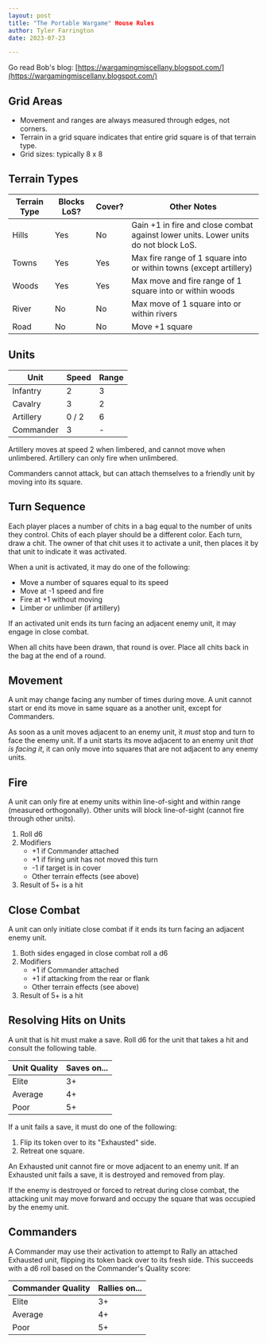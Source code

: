 ```yaml
---
layout: post
title: "The Portable Wargame" House Rules
author: Tyler Farrington
date: 2023-07-23

---
```


Go read Bob's blog: [https://wargamingmiscellany.blogspot.com/](https://wargamingmiscellany.blogspot.com/)

## Grid Areas

* Movement and ranges are always measured through edges, not corners.
* Terrain in a grid square indicates that entire grid square is of that terrain type.
* Grid sizes: typically 8 x 8

## Terrain Types

| Terrain Type | Blocks LoS? | Cover? | Other Notes                                                                         |
|--------------|-------------|--------|-------------------------------------------------------------------------------------|
| Hills        | Yes         | No     | Gain +1 in fire and close combat against lower units. Lower units do not block LoS. |
| Towns        | Yes         | Yes    | Max fire range of 1 square into or within towns (except artillery)                  |
| Woods        | Yes         | Yes    | Max move and fire range of 1 square into or within woods                            |
| River        | No          | No     | Max move of 1 square into or within rivers                                          |
| Road         | No          | No     | Move +1 square                                                                      |

## Units

| Unit      | Speed | Range |
|-----------|-------|-------|
| Infantry  | 2     | 3     |
| Cavalry   | 3     | 2     |
| Artillery | 0 / 2 | 6     |
| Commander | 3     | -     |

Artillery moves at speed 2 when limbered, and cannot move when unlimbered. Artillery can only fire when unlimbered.

Commanders cannot attack, but can attach themselves to a friendly unit by moving into its square.

## Turn Sequence

Each player places a number of chits in a bag equal to the number of units they control. Chits of each player should be a different color. Each turn, draw a chit. The owner of that chit uses it to activate a unit, then places it by that unit to indicate it was activated.

When a unit is activated, it may do one of the following:
* Move a number of squares equal to its speed
* Move at -1 speed and fire
* Fire at +1 without moving
* Limber or unlimber (if artillery)

If an activated unit ends its turn facing an adjacent enemy unit, it may engage in close combat.

When all chits have been drawn, that round is over. Place all chits back in the bag at the end of a round.

## Movement

A unit may change facing any number of times during move. A unit cannot start or end its move in same square as a another unit, except for Commanders.

As soon as a unit moves adjacent to an enemy unit, it *must* stop and turn to face the enemy unit. If a unit starts its move adjacent to an enemy unit *that is facing it*, it can only move into squares that are not adjacent to any enemy units.

## Fire

A unit can only fire at enemy units within line-of-sight and within range (measured orthogonally). Other units will block line-of-sight (cannot fire through other units).

1. Roll d6
2. Modifiers
    * +1 if Commander attached
    * +1 if firing unit has not moved this turn
    * -1 if target is in cover
    * Other terrain effects (see above)
3. Result of 5+ is a hit

## Close Combat

A unit can only initiate close combat if it ends its turn facing an adjacent enemy unit.

1. Both sides engaged in close combat roll a d6
2. Modifiers
    * +1 if Commander attached
    * +1 if attacking from the rear or flank
    * Other terrain effects (see above)
3. Result of 5+ is a hit

## Resolving Hits on Units

A unit that is hit must make a save. Roll d6 for the unit that takes a hit and consult the following table.

| Unit Quality | Saves on... |
|--------------|-------------|
| Elite        | 3+          |
| Average      | 4+          |
| Poor         | 5+          |

If a unit fails a save, it must do one of the following:

1. Flip its token over to its "Exhausted" side.
2. Retreat one square.

An Exhausted unit cannot fire or move adjacent to an enemy unit. If an Exhausted unit fails a save, it is destroyed and removed from play.

If the enemy is destroyed or forced to retreat during close combat, the attacking unit may move forward and occupy the square that was occupied by the enemy unit.

## Commanders

A Commander may use their activation to attempt to Rally an attached Exhausted unit, flipping its token back over to its fresh side. This succeeds with a d6 roll based on the Commander's Quality score:

| Commander Quality | Rallies on... |
|-------------------|---------------|
| Elite             | 3+            |
| Average           | 4+            |
| Poor              | 5+            |

